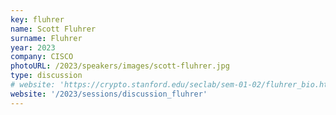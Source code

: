 ```yaml
---
key: fluhrer
name: Scott Fluhrer
surname: Fluhrer 
year: 2023
company: CISCO
photoURL: /2023/speakers/images/scott-fluhrer.jpg
type: discussion
# website: 'https://crypto.stanford.edu/seclab/sem-01-02/fluhrer_bio.html'
website: '/2023/sessions/discussion_fluhrer'
---
```

